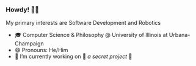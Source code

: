 ### Howdy! 🤠👋
My primary interests are Software Development and Robotics
- 🎓 Computer Science & Philosophy @ University of Illinois at Urbana-Champaign
- 😄 Pronouns: He/Him
- 🔭 I’m currently working on 👀 _a secret project_ 👀
<!--
**ayuram/ayuram** is a ✨ _special_ ✨ repository because its `README.md` (this file) appears on your GitHub profile.

Here are some ideas to get you started:

- 🔭 I’m currently working on ...
- 🌱 I’m currently learning ...
- 👯 I’m looking to collaborate on ...
- 🤔 I’m looking for help with ...
- 💬 Ask me about ...
- 📫 How to reach me: ...
- 😄 Pronouns: ...
- ⚡ Fun fact: ...
-->
